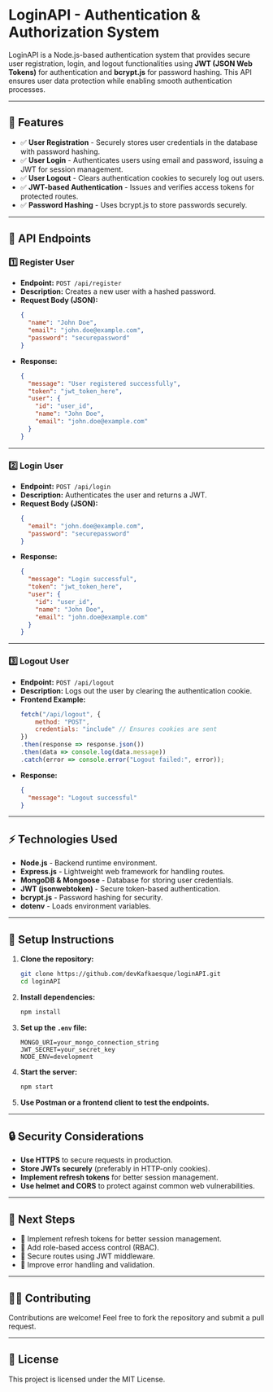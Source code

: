 # **LoginAPI - Authentication & Authorization System**

LoginAPI is a Node.js-based authentication system that provides secure user registration, login, and logout functionalities using **JWT (JSON Web Tokens)** for authentication and **bcrypt.js** for password hashing. This API ensures user data protection while enabling smooth authentication processes.

---

## **🚀 Features**
- ✅ **User Registration** - Securely stores user credentials in the database with password hashing.
- ✅ **User Login** - Authenticates users using email and password, issuing a JWT for session management.
- ✅ **User Logout** - Clears authentication cookies to securely log out users.
- ✅ **JWT-based Authentication** - Issues and verifies access tokens for protected routes.
- ✅ **Password Hashing** - Uses bcrypt.js to store passwords securely.

---

## **📌 API Endpoints**

### **1️⃣ Register User**
- **Endpoint:** `POST /api/register`
- **Description:** Creates a new user with a hashed password.
- **Request Body (JSON):**
  ```json
  {
    "name": "John Doe",
    "email": "john.doe@example.com",
    "password": "securepassword"
  }
  ```
- **Response:**
  ```json
  {
    "message": "User registered successfully",
    "token": "jwt_token_here",
    "user": {
      "id": "user_id",
      "name": "John Doe",
      "email": "john.doe@example.com"
    }
  }
  ```

---

### **2️⃣ Login User**
- **Endpoint:** `POST /api/login`
- **Description:** Authenticates the user and returns a JWT.
- **Request Body (JSON):**
  ```json
  {
    "email": "john.doe@example.com",
    "password": "securepassword"
  }
  ```
- **Response:**
  ```json
  {
    "message": "Login successful",
    "token": "jwt_token_here",
    "user": {
      "id": "user_id",
      "name": "John Doe",
      "email": "john.doe@example.com"
    }
  }
  ```

---

### **3️⃣ Logout User**
- **Endpoint:** `POST /api/logout`
- **Description:** Logs out the user by clearing the authentication cookie.
- **Frontend Example:**
  ```js
  fetch("/api/logout", { 
      method: "POST",
      credentials: "include" // Ensures cookies are sent
  })
  .then(response => response.json())
  .then(data => console.log(data.message))
  .catch(error => console.error("Logout failed:", error));
  ```
- **Response:**
  ```json
  {
    "message": "Logout successful"
  }
  ```

---

## **⚡ Technologies Used**
- **Node.js** - Backend runtime environment.
- **Express.js** - Lightweight web framework for handling routes.
- **MongoDB & Mongoose** - Database for storing user credentials.
- **JWT (jsonwebtoken)** - Secure token-based authentication.
- **bcrypt.js** - Password hashing for security.
- **dotenv** - Loads environment variables.

---

## **📌 Setup Instructions**

1. **Clone the repository:**
   ```bash
   git clone https://github.com/devKafkaesque/loginAPI.git
   cd loginAPI
   ```
2. **Install dependencies:**
   ```bash
   npm install
   ```
3. **Set up the `.env` file:**
   ```plaintext
   MONGO_URI=your_mongo_connection_string
   JWT_SECRET=your_secret_key
   NODE_ENV=development
   ```
4. **Start the server:**
   ```bash
   npm start
   ```
5. **Use Postman or a frontend client to test the endpoints.**

---

## **🔒 Security Considerations**
- **Use HTTPS** to secure requests in production.
- **Store JWTs securely** (preferably in HTTP-only cookies).
- **Implement refresh tokens** for better session management.
- **Use helmet and CORS** to protect against common web vulnerabilities.

---

## **🚀 Next Steps**
- 🔹 Implement refresh tokens for better session management.
- 🔹 Add role-based access control (RBAC).
- 🔹 Secure routes using JWT middleware.
- 🔹 Improve error handling and validation.

---

## **👨‍💻 Contributing**
Contributions are welcome! Feel free to fork the repository and submit a pull request.

---

## **📜 License**
This project is licensed under the MIT License.
